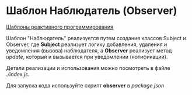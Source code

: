 # Шаблон Наблюдатель (Observer)

[Шаблоны реактивного программирования](../README.md)

Шаблон "Наблюдатель" реализуется путем создания классов Subject и Observer, где **Subject** реализует логику добавления, удаления и уведомления (вызова) наблюдателя, а **Observer** реализует метод _update_, который и вызывается при уведомлении (нотификации).

Детали реализации и использования можно посмотреть в файле _./index.js_.

Для запуска кода используйте скрипт **observer** в _package.json_